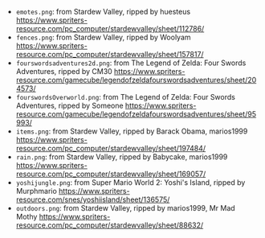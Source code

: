  - `emotes.png`: from Stardew Valley, ripped by huesteus https://www.spriters-resource.com/pc_computer/stardewvalley/sheet/112786/
 - `fences.png`: from Stardew Valley, ripped by Woolyam https://www.spriters-resource.com/pc_computer/stardewvalley/sheet/157817/
 - `fourswordsadventures2d.png`: from The Legend of Zelda: Four Swords Adventures, ripped by CM30 https://www.spriters-resource.com/gamecube/legendofzeldafourswordsadventures/sheet/204573/
 - `fourswordsOverworld.png`: from The Legend of Zelda: Four Swords Adventures, ripped by Someone https://www.spriters-resource.com/gamecube/legendofzeldafourswordsadventures/sheet/95993/
 - `items.png`: from Stardew Valley, ripped by Barack Obama, marios1999 https://www.spriters-resource.com/pc_computer/stardewvalley/sheet/197484/
 - `rain.png`: from Stardew Valley, ripped by Babycake, marios1999 https://www.spriters-resource.com/pc_computer/stardewvalley/sheet/169057/
 - `yoshijungle.png`: from Super Mario World 2: Yoshi's Island, ripped by Murphmario https://www.spriters-resource.com/snes/yoshiisland/sheet/136575/
 - `outdoors.png`: from Stardew Valley, ripped by marios1999, Mr Mad Mothy https://www.spriters-resource.com/pc_computer/stardewvalley/sheet/88632/
